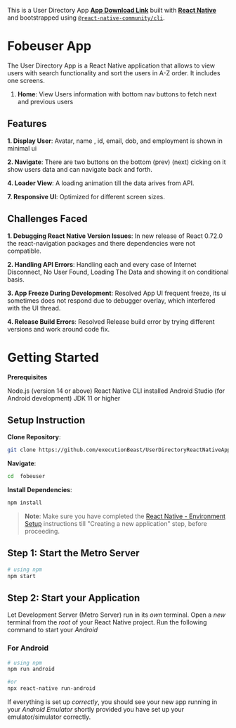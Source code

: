 This is a User Directory App [**App Download Link**](https://drive.google.com/file/d/1qHjQdThvbKgb66mZvcNlcO_zxYQqQDeT/view?usp=sharing) built with [**React Native**](https://reactnative.dev) and  bootstrapped using [`@react-native-community/cli`](https://github.com/react-native-community/cli).

# Fobeuser App
The User Directory App is a React Native application that allows to view users with search functionality and sort the users in A-Z order. It includes one screens.
1. **Home**: View Users information with bottom nav buttons to fetch next and previous users

## Features
**1. Display User**: Avatar, name , id, email, dob, and employment is shown in minimal ui 

**2. Navigate**: There are two buttons on the bottom (prev) (next) cicking on it show users data and can navigate back and forth.

**4. Loader View**: A loading animation till the data arives from API.

**7. Responsive UI**: Optimized for different screen sizes.

## Challenges Faced
**1. Debugging React Native Version Issues**: In new release of React 0.72.0 the react-navigation packages and there dependencies were not compatible.

**2. Handling API Errors**: Handling each and every case of Internet Disconnect, No User Found, Loading The Data and showing it on conditional basis.

**3. App Freeze During Development**: Resolved App UI frequent freeze, its ui sometimes does not respond due to debugger overlay, which interfered with the UI thread.

**4. Release Build Errors**: Resolved Release build error by trying different versions and work around code fix.

# Getting Started
**Prerequisites**

Node.js (version 14 or above)
React Native CLI installed
Android Studio (for Android development)
JDK 11 or higher

## Setup Instruction
**Clone Repository**:
```bash
git clone https://github.com/executionBeast/UserDirectoryReactNativeApp.git
```

**Navigate**:
```bash
cd  fobeuser
```
**Install Dependencies**: 
```bash
npm install
```
>**Note**: Make sure you have completed the [React Native - Environment Setup](https://reactnative.dev/docs/environment-setup) instructions till "Creating a new application" step, before proceeding.

## Step 1: Start the Metro Server

```bash
# using npm
npm start
```

## Step 2: Start your Application

Let Development Server (Metro Server) run in its _own_ terminal. Open a _new_ terminal from the _root_ of your React Native project. Run the following command to start your _Android_ 

### For Android

```bash
# using npm
npm run android

#or
npx react-native run-android
```

If everything is set up _correctly_, you should see your new app running in your _Android Emulator_ shortly provided you have set up your emulator/simulator correctly.

